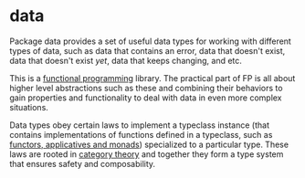 # data

Package data provides a set of useful data types for working with different types of data, such as data that contains an error, data that doesn't exist, data that doesn't exist _yet_, data that keeps changing, and etc.

This is a [functional programming](https://github.com/enricopolanski/functional-programming) library. The practical part of FP is all about higher level abstractions such as these and combining their behaviors to gain properties and functionality to deal with data in even more complex situations.

Data types obey certain laws to implement a typeclass instance (that contains implementations of functions defined in a typeclass, such as [functors, applicatives and monads](https://www.adit.io/posts/2013-04-17-functors,_applicatives,_and_monads_in_pictures.html)) specialized to a particular type. These laws are rooted in [category theory](https://www.youtube.com/watch?v=V10hzjgoklA) and together they form a type system that ensures safety and composability.
